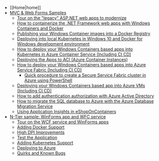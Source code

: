 * [[Home|home]]
* [MVC & Web Forms Samples]()
  * [Tour on the "legacy" ASP.NET web apps to modernize](./01.-Tour-on-the-ASP.NET-MVC-and-WebForms-apps-implementation-code)
  * [How to containerize the .NET Framework web apps with Windows Containers and Docker](./02.-How-to-containerize-the-.NET-Framework-web-apps-with-Windows-Containers-and-Docker)
  * [Publishing your Windows Container images into a Docker Registry](./03.-Publishing-your-Windows-Container-images-into-a-Docker-Registry)
  * [Deploying into local Kubernetes in Windows 10 and Docker for Windows development environment](./04.-Deploying-into-local-Kubernetes-in-Windows-10-and-Docker-for-Windows-development-environment)
  * [How to deploy your Windows Containers based apps into Kubernetes in Azure Container Service (Including CI CD)](./04.-How-to-deploy-your-Windows-Containers-based-apps-into-Kubernetes-in-Azure-Container-Service-(Including-CI-CD))
  * [Deploying the Apps to ACI (Azure Container Instances)](./05.-Deploying-the-Apps-to-ACI-(Azure-Container-Instances))
  * [How to deploy your Windows Containers based apps into Azure Service Fabric (Including CI CD)](./05.-How-to-deploy-your-Windows-Containers-based-apps-into-Azure-Service-Fabric-(Including-CI-CD))
    * [Quick procedure to create a Secure Service Fabric cluster in Azure using PowerShell](05.1-Quick-procedure-to-create-a-Secure-Service-Fabric-cluster-in-Azure-using-PowerShell)
  * [Deploying your Windows Containers based app into Azure VMs (Including CI CD)](./06.-Deploying-your-Windows-Containers-based-app-into-Azure-VMs-(Including-CI-CD))
  * [How to add authentication authorization with Azure Active Directory](./09.-How-to-add-authentication-authorization-with-Azure-Active-Directory)
  * [How to migrate the SQL database to Azure with the Azure Database Migration Service](./10.-How-to-migrate-the-SQL-database-to-Azure-with-the-Azure-Database-Migration-Service)
  * [Using Application Insights in eShopOnContainers](./14.-Using-Application-Insights-in-eShopOnContainers)
* [N-Tier sample: WinForms app and WFC service]()
  * [Tour on the WCF service and WinForms apps](./21.-Tour-on-the-WCF-service-and-WinForms-apps)
  * [Adding Docker Support](./22.-Adding-Docker-Support)
  * [High DPI Improvements](./23.-High-DPI-Improvements)
  * [Test the Application](./24.-Test-the-Application)
  * [Adding Kubernetes Support](./25.-Adding-Kubernetes-Support)
  * [Deploying to Azure](26.-Deploying-to-Azure)
  * [Quirks and Known Bugs](27.-Quirks-and-Known-Bugs)
